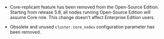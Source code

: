 - Core-replicant feature has been removed from the Open-Source Edition.
  Starting from release 5.8, all nodes running Open-Source Edition will assume Core role.
  This change doesn't affect Enterprise Edition users.

- Obsolete and unused `cluster.core_nodes` configuration parameter has been removed.
